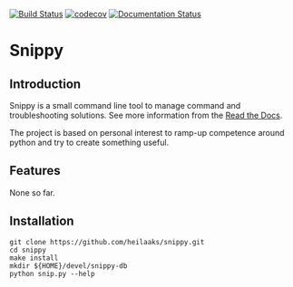 
[![Build Status](https://travis-ci.org/heilaaks/snippy.svg?branch=master)](https://travis-ci.org/heilaaks/snippy)
[![codecov](https://codecov.io/gh/heilaaks/snippy/branch/master/graph/badge.svg)](https://codecov.io/gh/heilaaks/snippy)
[![Documentation Status](https://readthedocs.org/projects/snippy/badge/?version=latest)](http://snippy.readthedocs.io/en/latest/?badge=latest)

# Snippy

## Introduction

Snippy is a small command line tool to manage command and troubleshooting
solutions. See more information from the [Read the Docs](http://snippy.readthedocs.io/en/latest/).

The project is based on personal interest to ramp-up competence around python
and try to create something useful.

## Features

None so far.

## Installation

   ```
   git clone https://github.com/heilaaks/snippy.git
   cd snippy
   make install
   mkdir ${HOME}/devel/snippy-db
   python snip.py --help
   ```


